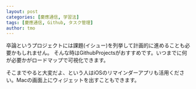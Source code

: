 ```yaml
---
layout: post
categories: [慶應通信, 学習法]
tags: [慶應通信, Github, タスク管理]
author: tmo
---
```

卒論というプロジェクトには課題(イシュー)を列挙して計画的に進めることも必要かもしれません。
そんな時はGithubProjectsがおすすめです。いつまでに何が必要かがロードマップで可視化できます。

そこまでやると大変だよ、という人はiOSのリマインダーアプリも活用ください。Macの画面上にウィジェットを出すこともできます。